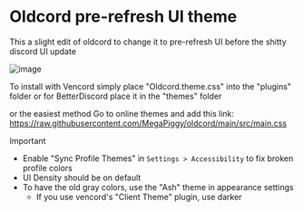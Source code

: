 # Oldcord pre-refresh UI theme

This a slight edit of oldcord to change it to pre-refresh UI before the shitty discord UI update

![image](https://github.com/user-attachments/assets/35b28632-6595-40f4-bc68-eb84a0c0c906)

To install with Vencord simply place "Oldcord.theme.css" into the "plugins" folder or for BetterDiscord place it in the "themes" folder

or the easiest method
Go to online themes and add this link: https://raw.githubusercontent.com/MegaPiggy/oldcord/main/src/main.css

> [!IMPORTANT]  
> - Enable "Sync Profile Themes" in `Settings > Accessibility` to fix broken profile colors
> - UI Density should be on default
> - To have the old gray colors, use the "Ash" theme in appearance settings
>   - If you use vencord's "Client Theme" plugin, use darker